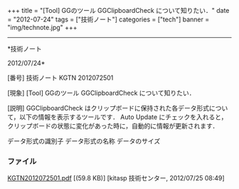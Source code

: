 ﻿+++
title = "[Tool] GGのツール GGClipboardCheck について知りたい．"
date = "2012-07-24"
tags = ["技術ノート"]
categories = ["tech"]
banner = "img/technote.jpg"
+++

-----------------------------------------------------------------------------------------------------------------------------

*技術ノート

2012/07/24*


[番号]
技術ノート KGTN 2012072501

[現象]
[Tool] GGのツール GGClipboardCheck について知りたい．

[説明]
GGClipboardCheck
はクリップボードに保持された各データ形式について，以下の情報を表示するツールです．
Auto Update
にチェックを入れると，クリップボードの状態に変化があった時に，自動的に情報が更新されます．

データ形式の識別子
データ形式の名称
データのサイズ


### ファイル

 
 


[KGTN2012072501.pdf](http://techreport.kitasp.net/attachments/download/960/KGTN2012072501.pdf)
 [(59.8 KB)] [kitasp 技術センター, 2012/07/25
08:49]


 


 

